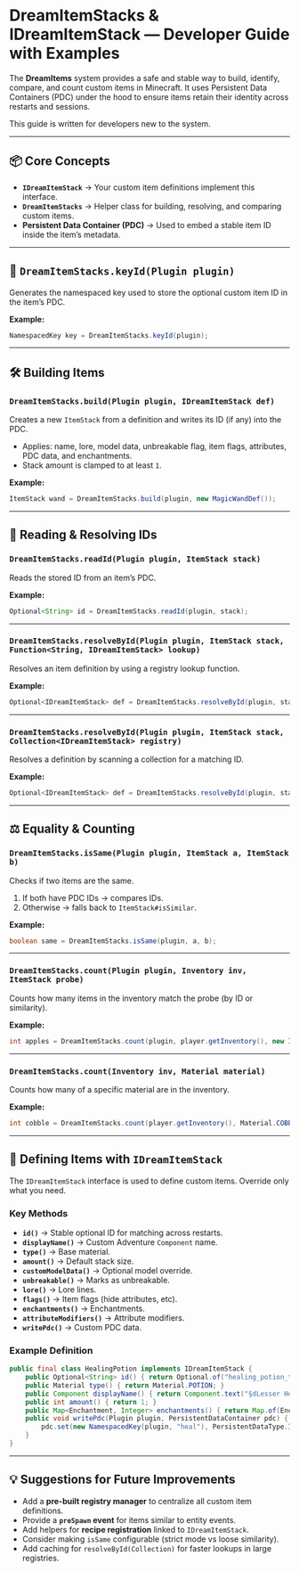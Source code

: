 # DreamItemStacks & IDreamItemStack — Developer Guide with Examples

The **DreamItems** system provides a safe and stable way to build, identify, compare, and count custom items in Minecraft. It uses Persistent Data Containers (PDC) under the hood to ensure items retain their identity across restarts and sessions.

This guide is written for developers new to the system.

---

## 📦 Core Concepts

* **`IDreamItemStack`** → Your custom item definitions implement this interface.
* **`DreamItemStacks`** → Helper class for building, resolving, and comparing custom items.
* **Persistent Data Container (PDC)** → Used to embed a stable item ID inside the item’s metadata.

---

## 🔑 `DreamItemStacks.keyId(Plugin plugin)`

Generates the namespaced key used to store the optional custom item ID in the item’s PDC.

**Example:**

```java
NamespacedKey key = DreamItemStacks.keyId(plugin);
```

---

## 🛠️ Building Items

### `DreamItemStacks.build(Plugin plugin, IDreamItemStack def)`

Creates a new `ItemStack` from a definition and writes its ID (if any) into the PDC.

* Applies: name, lore, model data, unbreakable flag, item flags, attributes, PDC data, and enchantments.
* Stack amount is clamped to at least `1`.

**Example:**

```java
ItemStack wand = DreamItemStacks.build(plugin, new MagicWandDef());
```

---

## 📖 Reading & Resolving IDs

### `DreamItemStacks.readId(Plugin plugin, ItemStack stack)`

Reads the stored ID from an item’s PDC.

**Example:**

```java
Optional<String> id = DreamItemStacks.readId(plugin, stack);
```

---

### `DreamItemStacks.resolveById(Plugin plugin, ItemStack stack, Function<String, IDreamItemStack> lookup)`

Resolves an item definition by using a registry lookup function.

**Example:**

```java
Optional<IDreamItemStack> def = DreamItemStacks.resolveById(plugin, stack, id -> REGISTRY.get(id));
```

---

### `DreamItemStacks.resolveById(Plugin plugin, ItemStack stack, Collection<IDreamItemStack> registry)`

Resolves a definition by scanning a collection for a matching ID.

**Example:**

```java
Optional<IDreamItemStack> def = DreamItemStacks.resolveById(plugin, stack, ALL_DEFS);
```

---

## ⚖️ Equality & Counting

### `DreamItemStacks.isSame(Plugin plugin, ItemStack a, ItemStack b)`

Checks if two items are the same.

1. If both have PDC IDs → compares IDs.
2. Otherwise → falls back to `ItemStack#isSimilar`.

**Example:**

```java
boolean same = DreamItemStacks.isSame(plugin, a, b);
```

---

### `DreamItemStacks.count(Plugin plugin, Inventory inv, ItemStack probe)`

Counts how many items in the inventory match the probe (by ID or similarity).

**Example:**

```java
int apples = DreamItemStacks.count(plugin, player.getInventory(), new ItemStack(Material.APPLE));
```

---

### `DreamItemStacks.count(Inventory inv, Material material)`

Counts how many of a specific material are in the inventory.

**Example:**

```java
int cobble = DreamItemStacks.count(player.getInventory(), Material.COBBLESTONE);
```

---

## 🧾 Defining Items with `IDreamItemStack`

The `IDreamItemStack` interface is used to define custom items. Override only what you need.

### Key Methods

* **`id()`** → Stable optional ID for matching across restarts.
* **`displayName()`** → Custom Adventure `Component` name.
* **`type()`** → Base material.
* **`amount()`** → Default stack size.
* **`customModelData()`** → Optional model override.
* **`unbreakable()`** → Marks as unbreakable.
* **`lore()`** → Lore lines.
* **`flags()`** → Item flags (hide attributes, etc).
* **`enchantments()`** → Enchantments.
* **`attributeModifiers()`** → Attribute modifiers.
* **`writePdc()`** → Custom PDC data.

### Example Definition

```java
public final class HealingPotion implements IDreamItemStack {
    public Optional<String> id() { return Optional.of("healing_potion_t1"); }
    public Material type() { return Material.POTION; }
    public Component displayName() { return Component.text("§dLesser Healing"); }
    public int amount() { return 1; }
    public Map<Enchantment, Integer> enchantments() { return Map.of(Enchantment.MENDING, 1); }
    public void writePdc(Plugin plugin, PersistentDataContainer pdc) {
        pdc.set(new NamespacedKey(plugin, "heal"), PersistentDataType.INTEGER, 6);
    }
}
```

---

## 💡 Suggestions for Future Improvements

* Add a **pre-built registry manager** to centralize all custom item definitions.
* Provide a **`preSpawn` event** for items similar to entity events.
* Add helpers for **recipe registration** linked to `IDreamItemStack`.
* Consider making `isSame` configurable (strict mode vs loose similarity).
* Add caching for `resolveById(Collection)` for faster lookups in large registries.